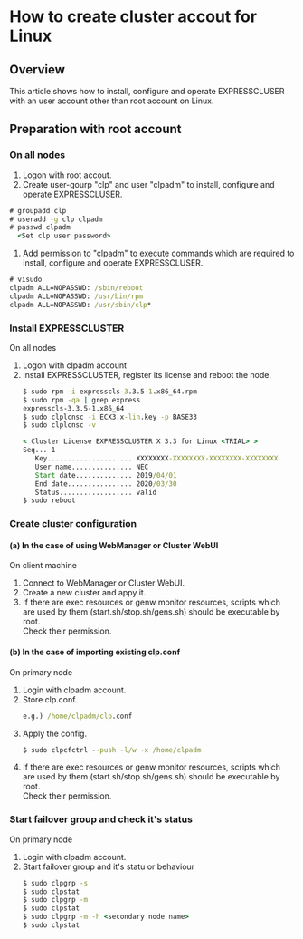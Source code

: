 # How to create cluster accout for Linux

## Overview
This article shows how to install, configure and operate EXPRESSCLUSER with an user account other than root account on Linux.

## Preparation with root account
### On all nodes
1. Logon with root accout.
1. Create user-gourp "clp" and user "clpadm" to install, configure and operate EXPRESSCLUSER.
```bat
# groupadd clp
# useradd -g clp clpadm
# passwd clpadm
  <Set clp user password>
```
1. Add permission to "clpadm" to execute commands which are required to install, configure and operate EXPRESSCLUSER.
```bat
# visudo
clpadm ALL=NOPASSWD: /sbin/reboot
clpadm ALL=NOPASSWD: /usr/bin/rpm
clpadm ALL=NOPASSWD: /usr/sbin/clp*
```

### Install EXPRESSCLUSTER 
On all nodes
1. Logon with clpadm account
1. Install EXPRESSCLUSTER, register its license and reboot the node.  
	```bat
	$ sudo rpm -i expresscls-3.3.5-1.x86_64.rpm
	$ sudo rpm -qa | grep express
	expresscls-3.3.5-1.x86_64
	$ sudo clplcnsc -i ECX3.x-lin.key -p BASE33
	$ sudo clplcnsc -v

	< Cluster License EXPRESSCLUSTER X 3.3 for Linux <TRIAL> >
	Seq... 1
	   Key..................... XXXXXXXX-XXXXXXXX-XXXXXXXX-XXXXXXXX
	   User name............... NEC
	   Start date.............. 2019/04/01
	   End date................ 2020/03/30
	   Status.................. valid
	$ sudo reboot
	```
### Create cluster configuration
#### (a) In the case of using WebManager or Cluster WebUI
On client machine
1. Connect to WebManager or Cluster WebUI.
1. Create a new cluster and appy it.
1. If there are exec resources or genw monitor resources, scripts which are used by them (start.sh/stop.sh/gens.sh) should be executable by root.  
	Check their permission.

#### (b) In the case of importing existing clp.conf
On primary node
1. Login with clpadm account.
1. Store clp.conf.
	```bat
	e.g.) /home/clpadm/clp.conf
	```
1. Apply the config.
	```bat
	$ sudo clpcfctrl --push -l/w -x /home/clpadm
	``` 
1. If there are exec resources or genw monitor resources, scripts which are used by them (start.sh/stop.sh/gens.sh) should be executable by root.  
	Check their permission.

### Start failover group and check it's status
On primary node
1. Login with clpadm account.
1. Start failover group and it's statu or behaviour
	```bat
	$ sudo clpgrp -s
	$ sudo clpstat
	$ sudo clpgrp -m
	$ sudo clpstat
	$ sudo clpgrp -m -h <secondary node name>
	$ sudo clpstat	
	```
